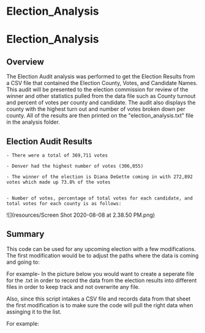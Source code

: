# Election_Analysis
# Election_Analysis

## Overview

The Election Audit analysis was performed to get the Election Results from a CSV file that contained the Election County, Votes, and Candidate Names. This audit will be presented to the election commission for review of the winner and other statistics pulled from the data file such as County turnout and percent of votes per county and candidate. The audit also displays the county with the highest turn out and number of votes broken down per county. All of the results are then printed on the "election_analysis.txt" file in the analysis folder.


## Election Audit Results

    - There were a total of 369,711 votes 
    
    - Denver had the highest number of votes (306,055)

    - The winner of the election is Diana DeGette coming in with 272,892 votes which made up 73.8% of the votes
    
    
    - Number of votes, percentage of total votes for each candidate, and total votes for each county is as follows:

![](resources/Screen Shot 2020-08-08 at 2.38.50 PM.png)



## Summary

This code can be used for any upcoming election with a few modifications.
The first modification would be to adjust the paths where the data is coming and going to:

For example- In the picture below you would want to create a seperate file for the .txt in order to record the data from the election results into different files in order to keep track and not overwrite any file.


Also, since this script intakes a CSV file and records data from that sheet the first modification is to make sure the code will pull the right data when assinging it to the list. 

For example:
